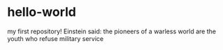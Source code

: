# hello-world
my first repository! 
Einstein said: the pioneers of a warless world are the youth who refuse military service
